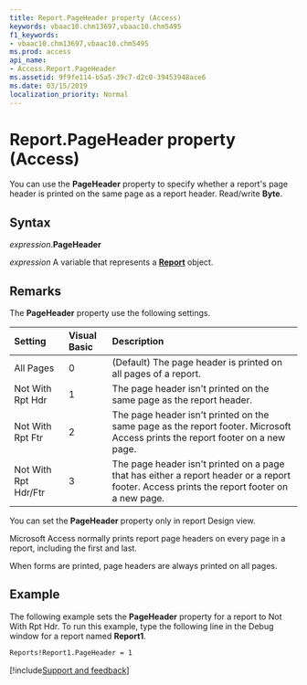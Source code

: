 ```yaml
---
title: Report.PageHeader property (Access)
keywords: vbaac10.chm13697,vbaac10.chm5495
f1_keywords:
- vbaac10.chm13697,vbaac10.chm5495
ms.prod: access
api_name:
- Access.Report.PageHeader
ms.assetid: 9f9fe114-b5a5-39c7-d2c0-39453948ace6
ms.date: 03/15/2019
localization_priority: Normal
---
```



# Report.PageHeader property (Access)

You can use the **PageHeader** property to specify whether a report's page header is printed on the same page as a report header. Read/write **Byte**.


## Syntax

_expression_.**PageHeader**

_expression_ A variable that represents a **[Report](Access.Report.md)** object.


## Remarks

The **PageHeader** property use the following settings.

|Setting|Visual Basic|Description|
|:-----|:-----|:-----|
|All Pages|0|(Default) The page header is printed on all pages of a report.|
|Not With Rpt Hdr|1|The page header isn't printed on the same page as the report header.|
|Not With Rpt Ftr|2|The page header isn't printed on the same page as the report footer. Microsoft Access prints the report footer on a new page.|
|Not With Rpt Hdr/Ftr|3|The page header isn't printed on a page that has either a report header or a report footer. Access prints the report footer on a new page.|

You can set the **PageHeader** property only in report Design view.

Microsoft Access normally prints report page headers on every page in a report, including the first and last.

When forms are printed, page headers are always printed on all pages.


## Example

The following example sets the **PageHeader** property for a report to Not With Rpt Hdr. To run this example, type the following line in the Debug window for a report named **Report1**.

```vb
Reports!Report1.PageHeader = 1
```




[!include[Support and feedback](~/includes/feedback-boilerplate.md)]